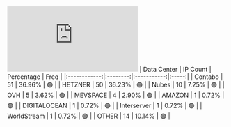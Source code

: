 ![Diagramm](https://github.com/obajay/StateSync-snapshots/blob/main/Projects/Lava/1/README.md)
| Data Center | IP Count | Percentage | Freq |
|:------------:|:--------:|:-----------:|:-----:|
| Contabo | 51 | 36.96% | 🟢 |
| HETZNER | 50 | 36.23% | 🟢 |
| Nubes | 10 | 7.25% | 🟢 |
| OVH | 5 | 3.62% | 🟢 |
| MEVSPACE | 4 | 2.90% | 🟢 |
| AMAZON | 1 | 0.72% | 🟢 |
| DIGITALOCEAN | 1 | 0.72% | 🟢 |
| Interserver | 1 | 0.72% | 🟢 |
| WorldStream | 1 | 0.72% | 🟢 |
| OTHER | 14 | 10.14% | 🟢 |